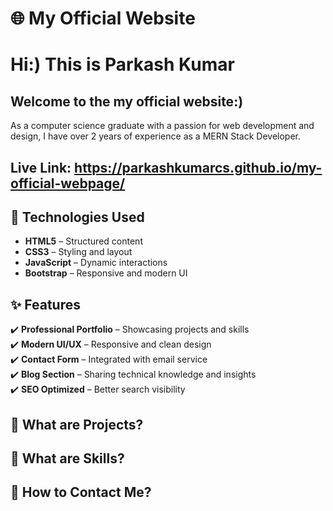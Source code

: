 # 🌐 My Official Website
# Hi:) This is Parkash Kumar
## Welcome to the my official website:)
As a computer science graduate with a passion for web development and design, I have over 2 years of experience as a MERN Stack Developer.
## Live Link: https://parkashkumarcs.github.io/my-official-webpage/

## 🚀 Technologies Used

- **HTML5** – Structured content  
- **CSS3** – Styling and layout  
- **JavaScript** – Dynamic interactions  
- **Bootstrap** – Responsive and modern UI 

## ✨ Features

✔️ **Professional Portfolio** – Showcasing projects and skills  
✔️ **Modern UI/UX** – Responsive and clean design  
✔️ **Contact Form** – Integrated with email service  
✔️ **Blog Section** – Sharing technical knowledge and insights  
✔️ **SEO Optimized** – Better search visibility  

## 📂 What are Projects?

## 🎯 What are Skills?

## 📨 How to Contact Me?

